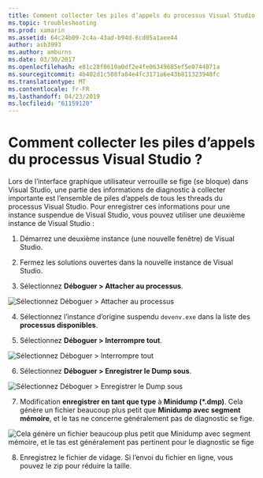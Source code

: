 ```yaml
---
title: Comment collecter les piles d’appels du processus Visual Studio ?
ms.topic: troubleshooting
ms.prod: xamarin
ms.assetid: 64c24b09-2c4a-43ad-b94d-6cd05a1aee44
author: asb3993
ms.author: amburns
ms.date: 03/30/2017
ms.openlocfilehash: e81c28f0610a0df2e4fe06349685ef5e0744071a
ms.sourcegitcommit: 4b402d1c508fa84e4fc3171a6e43b811323948fc
ms.translationtype: MT
ms.contentlocale: fr-FR
ms.lasthandoff: 04/23/2019
ms.locfileid: "61159120"
---
```

# <a name="how-do-i-collect-the-current-call-stacks-of-the-visual-studio-process"></a>Comment collecter les piles d’appels du processus Visual Studio ?

Lors de l’interface graphique utilisateur verrouille se fige (se bloque) dans Visual Studio, une partie des informations de diagnostic à collecter importante est l’ensemble de piles d’appels de tous les threads du processus Visual Studio. Pour enregistrer ces informations pour une instance suspendue de Visual Studio, vous pouvez utiliser une deuxième instance de Visual Studio :

1. Démarrez une deuxième instance (une nouvelle fenêtre) de Visual Studio.

2. Fermez les solutions ouvertes dans la nouvelle instance de Visual Studio.

3. Sélectionnez **Déboguer > Attacher au processus**.

  ![](vs-callstack-images/image1.png "Sélectionnez Déboguer > Attacher au processus")

4. Sélectionnez l’instance d’origine suspendu `devenv.exe` dans la liste des **processus disponibles**.

5. Sélectionnez **Déboguer > Interrompre tout**.

  ![](vs-callstack-images/image2.png "Sélectionnez Déboguer > Interrompre tout")

6. Sélectionnez **Déboguer > Enregistrer le Dump sous**.

  ![](vs-callstack-images/image3.png "Sélectionnez Déboguer > Enregistrer le Dump sous")

7. Modification **enregistrer en tant que type** à **Minidump (\*.dmp)**. Cela génère un fichier beaucoup plus petit que **Minidump avec segment mémoire**, et le tas ne concerne généralement pas de diagnostic se fige.

  ![](vs-callstack-images/image4.png "Cela génère un fichier beaucoup plus petit que Minidump avec segment mémoire, et le tas est généralement pas pertinent pour le diagnostic se fige")

8. Enregistrez le fichier de vidage. Si l’envoi du fichier en ligne, vous pouvez le zip pour réduire la taille.

